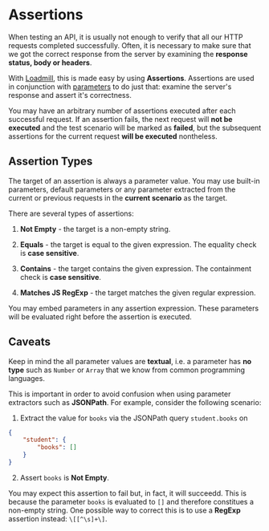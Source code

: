 # Assertions

When testing an API, it is usually not enough to verify that all our HTTP requests completed successfully. Often, it is necessary to make sure that we got the correct response from the server by examining the **response status, body or headers**.

With [Loadmill](https://www.loadmill.com), this is made easy by using **Assertions**. Assertions are used in conjunction with [parameters](parameters.html#parameter-extraction) to do just that: examine the server's response and assert it's correctness.

You may have an arbitrary number of assertions executed after each successful request. If an assertion fails, the next request will **not be executed** and the test scenario will be marked as **failed**, but the subsequent assertions for the current request **will be executed** nontheless.

## Assertion Types

The target of an assertion is always a parameter value. You may use built-in parameters, default parameters or any parameter extracted from the current or previous requests in the **current scenario** as the target.

There are several types of assertions:

1. **Not Empty** - the target is a non-empty string.

2. **Equals** - the target is equal to the given expression. The equality check is **case sensitive**.

3. **Contains** - the target contains the given expression. The containment check is **case sensitive**.

4. **Matches JS RegExp** - the target matches the given regular expression.

You may embed parameters in any assertion expression. These parameters will be evaluated right before the assertion is executed.

## Caveats

Keep in mind the all parameter values are **textual**, i.e. a parameter has **no type** such as `Number` or `Array` that we know from common programming languages.

This is important in order to avoid confusion when using parameter extractors such as **JSONPath**. For example, consider the following scenario:

1. Extract the value for `books` via the JSONPath query `student.books` on 
```json
{
    "student": {
        "books": []
    }
}
```
2. Assert `books` is **Not Empty**.

You may expect this assertion to fail but, in fact, it will succeedd. This is because the parameter `books` is evaluated to `[]` and therefore constitues a non-empty string. One possible way to correct this is to use a **RegExp** assertion instead: `\[[^\s]+\]`.